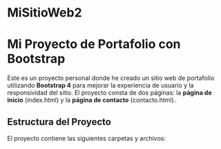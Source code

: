 # MiSitioWeb2

# Mi Proyecto de Portafolio con Bootstrap

Este es un proyecto personal donde he creado un sitio web de portafolio utilizando **Bootstrap 4** para mejorar la experiencia de usuario y la responsividad del sitio. El proyecto consta de dos páginas: la **página de inicio** (index.html) y la **página de contacto** (contacto.html).

## Estructura del Proyecto

El proyecto contiene las siguientes carpetas y archivos:

